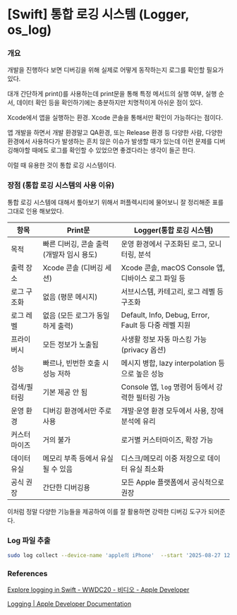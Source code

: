 # [Swift] 통합 로깅 시스템 (Logger, os_log)

### 개요

개발을 진행하다 보면 디버깅을 위해 실제로 어떻게 동작하는지 로그를 확인할 필요가 있다.

대개 간단하게 print()를 사용하는데 print문을 통해 특정 메서드의 실행 여부, 실행 순서, 데이터 확인 등을 확인하기에는 충분하지만 치명적이게 아쉬운 점이 있다.

Xcode에서 앱을 실행하는 환경. Xcode 콘솔을 통해서만 확인이 가능하다는 점이다.

앱 개발을 하면서 개발 환경말고 QA환경, 또는 Release 환경 등 다양한 사람, 다양한 환경에서 사용하다가 발생하는 흔치 않은 이슈가 발생할 때가 있는데 이런 문제를 디버깅해야할 때에도 로그를 확인할 수 있었으면 좋겠다라는 생각이 들곤 한다.

이럴 때 유용한 것이 통합 로깅 시스템이다.

### 장점 (통합 로깅 시스템의 사용 이유)

통합 로깅 시스템에 대해서 톺아보기 위해서 퍼플렉시티에 물어보니 잘 정리해준 표를 그대로 인용 해보았다.

| 항목 | Print문 | Logger(통합 로깅 시스템) |
| --- | --- | --- |
| 목적 | 빠른 디버깅, 콘솔 출력 (개발자 임시 용도) | 운영 환경에서 구조화된 로그, 모니터링, 분석 |
| 출력 장소 | Xcode 콘솔 (디버깅 세션) | Xcode 콘솔, macOS Console 앱, 디바이스 로그 파일 등 |
| 로그 구조화 | 없음 (평문 메시지) | 서브시스템, 카테고리, 로그 레벨 등 구조화 |
| 로그 레벨 | 없음 (모든 로그가 동일하게 출력) | Default, Info, Debug, Error, Fault 등 다중 레벨 지원 |
| 프라이버시 | 모든 정보가 노출됨 | 사생활 정보 자동 마스킹 가능 (privacy 옵션) |
| 성능 | 빠르나, 빈번한 호출 시 성능 저하 | 메시지 병합, lazy interpolation 등으로 높은 성능 |
| 검색/필터링 | 기본 제공 안 됨 | Console 앱, `log` 명령어 등에서 강력한 필터링 가능 |
| 운영 환경 | 디버깅 환경에서만 주로 사용 | 개발·운영 환경 모두에서 사용, 장애 분석에 유리 |
| 커스터 마이즈 | 거의 불가 | 로거별 커스터마이즈, 확장 가능 |
| 데이터 유실 | 메모리 부족 등에서 유실될 수 있음 | 디스크/메모리 이중 저장으로 데이터 유실 최소화 |
| 공식 권장 | 간단한 디버깅용 | 모든 Apple 플랫폼에서 공식적으로 권장 |


이처럼 정말 다양한 기능들을 제공하여 이를 잘 활용하면 강력한 디버깅 도구가 되어준다.

### Log 파일 추출

```bash
sudo log collect --device-name 'apple의 iPhone'  --start '2025-08-27 12:00:00' --output extractLog.logarchive
```

### References

[Explore logging in Swift - WWDC20 - 비디오 - Apple Developer](https://developer.apple.com/kr/videos/play/wwdc2020/10168/)

[Logging | Apple Developer Documentation](https://developer.apple.com/documentation/os/logging)